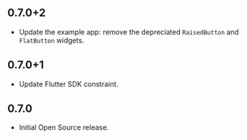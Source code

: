 ## 0.7.0+2

* Update the example app: remove the depreciated `RaisedButton` and `FlatButton` widgets.

## 0.7.0+1

* Update Flutter SDK constraint.

## 0.7.0

* Initial Open Source release.
